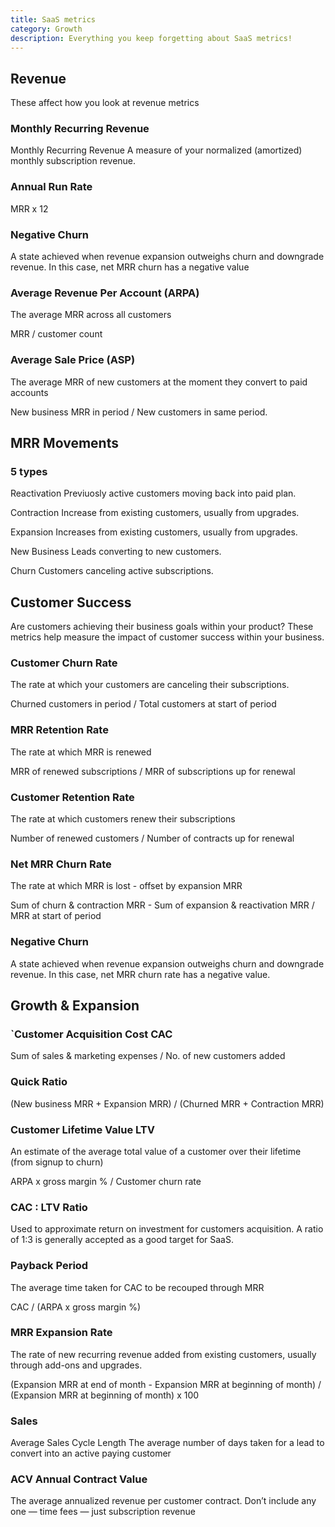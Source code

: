 ```yaml
---
title: SaaS metrics
category: Growth
description: Everything you keep forgetting about SaaS metrics!
---
```


## Revenue

These affect how you look at revenue metrics

### Monthly Recurring Revenue

Monthly Recurring Revenue
A measure of your normalized (amortized)
monthly subscription revenue.

### Annual Run Rate

MRR x 12


### Negative Churn


A state achieved when revenue expansion
outweighs churn and downgrade revenue. In this case, net MRR churn has a negative value


### Average Revenue Per Account (ARPA)

The average MRR across all customers

MRR / customer count



### Average Sale Price (ASP)

The average MRR of new customers at the moment they convert to paid accounts

New business MRR in period / New customers in same period.


## MRR Movements

### 5 types

Reactivation
Previuosly active customers moving back into paid plan.

Contraction
Increase from existing customers, usually from upgrades.

Expansion
Increases from existing customers, usually from upgrades.

New Business
Leads converting to new customers.

Churn
Customers canceling active subscriptions.

## Customer Success

Are customers achieving their business goals within your product?
These metrics help measure the impact of customer success within your business. 

### Customer Churn Rate

The rate at which your customers are
canceling their subscriptions.

Churned customers in period / Total customers at start of period

### MRR Retention Rate
The rate at which MRR is renewed

MRR of renewed subscriptions / MRR of subscriptions up for renewal


### Customer Retention Rate

The rate at which customers renew their
subscriptions

Number of renewed customers / Number of contracts up for renewal

### Net MRR Churn Rate


The rate at which MRR is lost - offset by expansion MRR

Sum of churn & contraction MRR - Sum of expansion & reactivation MRR /
MRR at start of period


### Negative Churn

A state achieved when revenue expansion
outweighs churn and downgrade revenue. In this case, net MRR churn rate has a negative value.


## Growth & Expansion

### `Customer Acquisition Cost CAC

Sum of sales & marketing expenses / No. of new customers added


### Quick Ratio

(New business MRR + Expansion MRR) / (Churned MRR + Contraction MRR)


### Customer Lifetime Value LTV
An estimate of the average total value of a
customer over their lifetime (from signup to
churn)

ARPA x gross margin % / Customer churn rate


### CAC : LTV Ratio
Used to approximate return on investment for customers acquisition. A ratio of 1:3 is generally accepted as a good target for SaaS.

### Payback Period
The average time taken for CAC to be recouped through MRR

CAC / (ARPA x gross margin %)

### MRR Expansion Rate
The rate of new recurring revenue added from existing customers, usually through add-ons and upgrades.


(Expansion MRR at end of month - Expansion MRR at beginning of month) / (Expansion MRR at beginning of month) x 100



### Sales

Average Sales Cycle Length
The average number of days taken for a lead to convert into an active paying customer


### ACV Annual Contract Value
The average annualized revenue per customer contract. Don’t include any one — time fees — just subscription revenue



